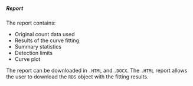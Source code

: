 ##### Report

The report contains:
 - Original count data used
 - Results of the curve fitting
 - Summary statistics
 - Detection limits
 - Curve plot

The report can be downloaded in `.HTML` and `.DOCX`. The `.HTML` report allows the user to download the `RDS` object with the fitting results.

